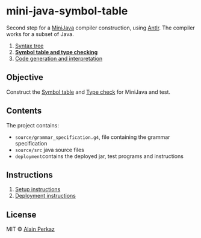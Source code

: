 # mini-java-symbol-table
Second step for a [MiniJava](http://alumni.cs.ucr.edu/~weesan/cs152/MiniJava.html) compiler construction, using [Antlr](http://www.antlr.org/).
The compiler works for a subset of Java.

1. [Syntax tree](https://github.com/aperkaz/mini-java-syntax-tree)
2. **[Symbol table and type checking](https://github.com/aperkaz/mini-java-symbol-table)**
3. [Code generation and interpretation](https://github.com/aperkaz/mini-java-code-generation-interpretation)

 ## Objective
 Construct the [Symbol table](https://www.tutorialspoint.com/compiler_design/compiler_design_symbol_table.htm) and [Type check](http://wiki.c2.com/?TypeChecking) for MiniJava and test.

 ## Contents
 The project contains:
 - `source/grammar_specification.g4`, file containing the grammar specification
 - `source/src` java source files
 - `deployment`contains the deployed jar, test programs and instructions

 ## Instructions
 1. [Setup instructions](/source/SETUP.md)
 2. [Deployment instructions](/deployment/DEPLOYMENT.md#readme)

## License
MIT © [Alain Perkaz](https://aperkaz.github.io)

